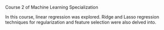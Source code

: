 Course 2 of Machine Learning Specialization

In this course, linear regression was explored. Ridge and Lasso regression techniques for regularization and feature selection were also delved into.

